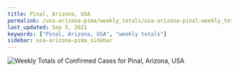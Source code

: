 ```yaml
---
title: Pinal, Arizona, USA
permalink: /usa-arizona-pima/weekly_totals/usa-arizona-pinal-weekly_totals.html
last_updated: Sep 3, 2021
keywords: ["Pinal, Arizona, USA", "weekly totals"]
sidebar: usa-arizona-pima_sidebar
---
```


![Weekly Totals of Confirmed Cases for Pinal, Arizona, USA](/covid_tracker/images/graphs/usa-arizona-pinal-weekly_totals_graph.png)
